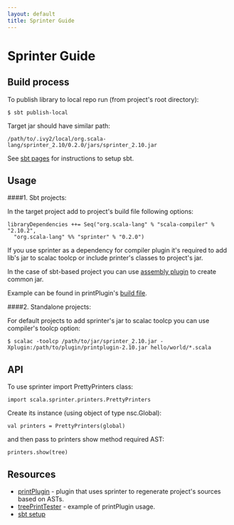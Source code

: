 ```yaml
---
layout: default
title: Sprinter Guide
---
```


# Sprinter Guide

## Build process
To publish library to local repo run (from project's root directory):

    $ sbt publish-local

Target jar should have similar path:

    /path/to/.ivy2/local/org.scala-lang/sprinter_2.10/0.2.0/jars/sprinter_2.10.jar

See [sbt pages](http://scala-sbt.org/release/docs/Getting-Started/Setup.html) for instructions to setup sbt.

## Usage
####1. Sbt projects:

In the target project add to project's build file following options:

    libraryDependencies ++= Seq("org.scala-lang" % "scala-compiler" % "2.10.2",
	  "org.scala-lang" %% "sprinter" % "0.2.0")

If you use sprinter as a dependency for compiler plugin it's required to add lib's jar to scalac toolcp or include printer's classes to project's jar.

In the case of sbt-based project you can use [assembly plugin](https://github.com/sbt/sbt-assembly) to create common jar. 

Example can be found in printPlugin's [build file](https://github.com/VladimirNik/printPlugin/blob/master/project/SourcePrinter.scala).

####2. Standalone projects:

For default projects to add sprinter's jar to scalac toolcp you can use compiler's toolcp option:

    $ scalac -toolcp /path/to/jar/sprinter_2.10.jar -Xplugin:/path/to/plugin/printplugin-2.10.jar hello/world/*.scala

## API
To use sprinter import PrettyPrinters class:

    import scala.sprinter.printers.PrettyPrinters

Create its instance (using object of type nsc.Global):

    val printers = PrettyPrinters(global)

and then pass to printers show method required AST:

    printers.show(tree)

## Resources

 - [printPlugin](https://github.com/VladimirNik/printPlugin) - plugin that uses sprinter to regenerate project's sources based on ASTs.
 - [treePrintTester](https://github.com/VladimirNik/treePrintTester) - example of printPlugin usage.
 - [sbt setup](http://scala-sbt.org/release/docs/Getting-Started/Setup.html)

